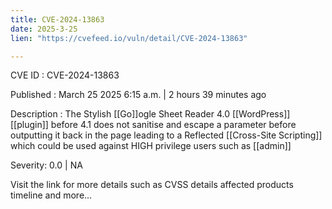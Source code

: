 ```yaml
---
title: CVE-2024-13863
date: 2025-3-25
lien: "https://cvefeed.io/vuln/detail/CVE-2024-13863"

---
```


CVE ID : CVE-2024-13863

Published :  March 25
2025
6:15 a.m. | 2 hours
39 minutes ago

Description : The Stylish [[Go]]ogle Sheet Reader 4.0   [[WordPress]] [[plugin]] before 4.1 does not sanitise and escape a parameter before outputting it back in the page
leading to a Reflected [[Cross-Site Scripting]] which could be used against HIGH privilege users such as [[admin]]

Severity: 0.0 | NA

Visit the link for more details
such as CVSS details
affected products
timeline
and more...
